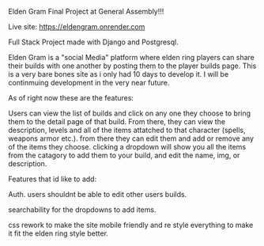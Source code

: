 Elden Gram Final Project at General Assembly!!!

Live site: https://eldengram.onrender.com

Full Stack Project made with Django and Postgresql.


Elden Gram is a "social Media" platform where elden ring players can share their builds with one another by posting them to the player builds page. This is a very bare bones site as i only had 10 days to develop it. I will be continmuing development in the very near future.

As of right now these are the features: 

Users can view the list of builds and click on any one they choose to bring them to the detail page of that build. From there, they can view the description, levels and all of the items attatched to that character (spells, weapons armor etc.).
from there they can edit them and add or remove any of the items they choose. clicking a dropdown will show you all the items from the catagory to add them to your build, and edit the name, img, or description.


Features that id like to add: 

Auth. users shouldnt be able to edit other users builds.

searchability for the dropdowns to add items.

css rework to make the site mobile friendly and re style everything to make it fit the elden ring style better.
